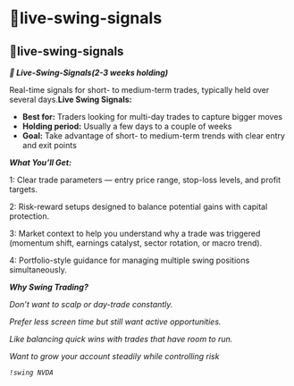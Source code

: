 # 🔄live-swing-signals

## 🔄live-swing-signals

_**🔄 Live-Swing-Signals(2-3 weeks holding)**_&#x20;

Real-time signals for short- to medium-term trades, typically held over several days.**Live Swing Signals:**

* **Best for:** Traders looking for multi-day trades to capture bigger moves
* **Holding period:** Usually a few days to a couple of weeks
* **Goal:** Take advantage of short- to medium-term trends with clear entry and exit points

_**What You’ll Get:**_

1: Clear trade parameters — entry price range, stop-loss levels, and profit targets.

2: Risk-reward setups designed to balance potential gains with capital protection.

3: Market context to help you understand why a trade was triggered (momentum shift, earnings catalyst, sector rotation, or macro trend).

4: Portfolio-style guidance for managing multiple swing positions simultaneously.

_**Why Swing Trading?**_

_Don’t want to scalp or day-trade constantly._

_Prefer less screen time but still want active opportunities._

_Like balancing quick wins with trades that have room to run._

_Want to grow your account steadily while controlling risk_

_`!swing NVDA`_
